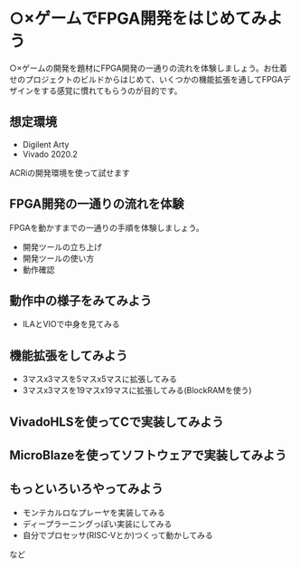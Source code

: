 # ○×ゲームでFPGA開発をはじめてみよう

○×ゲームの開発を題材にFPGA開発の一通りの流れを体験しましょう。お仕着せのプロジェクトのビルドからはじめて、いくつかの機能拡張を通してFPGAデザインをする感覚に慣れてもらうのが目的です。

## 想定環境

- Digilent Arty
- Vivado 2020.2

ACRiの開発環境を使って試せます

## FPGA開発の一通りの流れを体験

FPGAを動かすまでの一通りの手順を体験しましょう。

- 開発ツールの立ち上げ
- 開発ツールの使い方
- 動作確認

## 動作中の様子をみてみよう

- ILAとVIOで中身を見てみる

## 機能拡張をしてみよう

- 3マスx3マスを5マスx5マスに拡張してみる
- 3マスx3マスを19マスx19マスに拡張してみる(BlockRAMを使う)

## VivadoHLSを使ってCで実装してみよう

## MicroBlazeを使ってソフトウェアで実装してみよう

## もっといろいろやってみよう

- モンテカルロなプレーヤを実装してみる
- ディープラーニングっぽい実装にしてみる
- 自分でプロセッサ(RISC-Vとか)つくって動かしてみる

など
